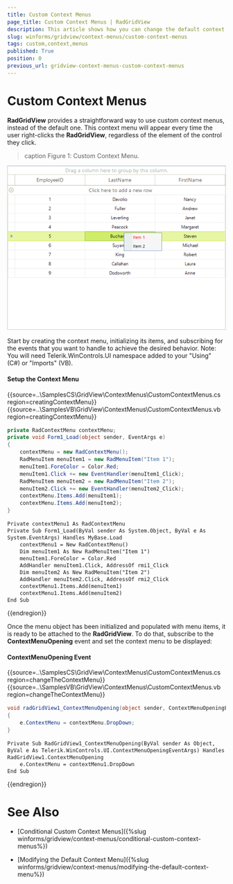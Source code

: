 ```yaml
---
title: Custom Context Menus
page_title: Custom Context Menus | RadGridView
description: This article shows how you can change the default context menu of RadGridView with a custom one. 
slug: winforms/gridview/context-menus/custom-context-menus
tags: custom,context,menus
published: True
position: 0
previous_url: gridview-context-menus-custom-context-menus
---
```


# Custom Context Menus

__RadGridView__ provides a straightforward way to use custom context menus, instead of the default one. This context menu will appear every time the user right-clicks the __RadGridView__, regardless of the element of the control they click.

>caption Figure 1: Custom Context Menu.

![gridview-context-menus-custom-context-menus 001](images/gridview-context-menus-custom-context-menus001.png)

Start by creating the context menu, initializing its items, and subscribing for the events that you want to handle to achieve the desired behavior. Note: You will need Telerik.WinControls.UI namespace added to your "Using" (C#) or "Imports" (VB).

#### Setup the Context Menu

{{source=..\SamplesCS\GridView\ContextMenus\CustomContextMenus.cs region=creatingContextMenu}} 
{{source=..\SamplesVB\GridView\ContextMenus\CustomContextMenus.vb region=creatingContextMenu}} 

````C#
private RadContextMenu contextMenu;
private void Form1_Load(object sender, EventArgs e)
{
    contextMenu = new RadContextMenu();
    RadMenuItem menuItem1 = new RadMenuItem("Item 1");
    menuItem1.ForeColor = Color.Red;
    menuItem1.Click += new EventHandler(menuItem1_Click);
    RadMenuItem menuItem2 = new RadMenuItem("Item 2");
    menuItem2.Click += new EventHandler(menuItem2_Click);
    contextMenu.Items.Add(menuItem1);
    contextMenu.Items.Add(menuItem2);
}

````
````VB.NET
Private contextMenu1 As RadContextMenu
Private Sub Form1_Load(ByVal sender As System.Object, ByVal e As System.EventArgs) Handles MyBase.Load
    contextMenu1 = New RadContextMenu()
    Dim menuItem1 As New RadMenuItem("Item 1")
    menuItem1.ForeColor = Color.Red
    AddHandler menuItem1.Click, AddressOf rmi1_Click
    Dim menuItem2 As New RadMenuItem("Item 2")
    AddHandler menuItem2.Click, AddressOf rmi2_Click
    contextMenu1.Items.Add(menuItem1)
    contextMenu1.Items.Add(menuItem2)
End Sub

````

{{endregion}} 

Once the menu object has been initialized and populated with menu items, it is ready to be attached to the __RadGridView__. To do that, subscribe to the __ContextMenuOpening__ event and set the context menu to be displayed:

#### ContextMenuOpening Event

{{source=..\SamplesCS\GridView\ContextMenus\CustomContextMenus.cs region=changeTheContextMenu}} 
{{source=..\SamplesVB\GridView\ContextMenus\CustomContextMenus.vb region=changeTheContextMenu}} 

````C#
void radGridView1_ContextMenuOpening(object sender, ContextMenuOpeningEventArgs e)
{
    e.ContextMenu = contextMenu.DropDown;
}

````
````VB.NET
Private Sub RadGridView1_ContextMenuOpening(ByVal sender As Object, ByVal e As Telerik.WinControls.UI.ContextMenuOpeningEventArgs) Handles RadGridView1.ContextMenuOpening
    e.ContextMenu = contextMenu1.DropDown
End Sub

````

{{endregion}}

# See Also

* [Conditional Custom Context Menus]({%slug winforms/gridview/context-menus/conditional-custom-context-menus%})

* [Modifying the Default Context Menu]({%slug winforms/gridview/context-menus/modifying-the-default-context-menu%})

